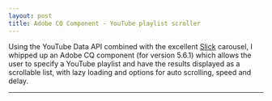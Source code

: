 ```yaml
---
layout: post
title: Adobe CQ Component - YouTube playlist scroller
---
```


Using the YouTube Data API combined with the excellent [Slick](https://github.com/kenwheeler/slick) carousel, I whipped up an Adobe CQ component (for version 5.6.1) which allows the user to specify a YouTube playlist and have the results displayed as a scrollable list, with lazy loading and options for auto scrolling, speed and delay.

<hr style="clear:both"/>
